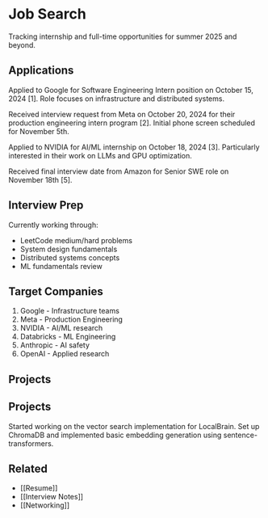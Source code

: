 # Job Search

Tracking internship and full-time opportunities for summer 2025 and beyond.

## Applications

Applied to Google for Software Engineering Intern position on October 15, 2024 [1]. Role focuses on infrastructure and distributed systems.

Received interview request from Meta on October 20, 2024 for their production engineering intern program [2]. Initial phone screen scheduled for November 5th.

Applied to NVIDIA for AI/ML internship on October 18, 2024 [3]. Particularly interested in their work on LLMs and GPU optimization.

Received final interview date from Amazon for Senior SWE role on November 18th [5].

## Interview Prep

Currently working through:
- LeetCode medium/hard problems
- System design fundamentals
- Distributed systems concepts
- ML fundamentals review

## Target Companies

1. Google - Infrastructure teams
2. Meta - Production Engineering
3. NVIDIA - AI/ML research
4. Databricks - ML Engineering
4. Anthropic - AI safety
5. OpenAI - Applied research


## Projects

## Projects

Started working on the vector search implementation for LocalBrain. Set up ChromaDB and implemented basic embedding generation using sentence-transformers.

## Related

- [[Resume]]
- [[Interview Notes]]
- [[Networking]]
